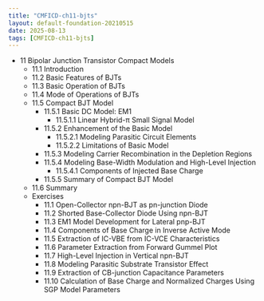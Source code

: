 ```yaml
---
title: "CMFICD-ch11-bjts"
layout: default-foundation-20210515
date: 2025-08-13
tags: [CMFICD-ch11-bjts]
---
```


- 11 Bipolar Junction Transistor Compact Models  
  - 11.1 Introduction  
  - 11.2 Basic Features of BJTs  
  - 11.3 Basic Operation of BJTs  
  - 11.4 Mode of Operations of BJTs  
  - 11.5 Compact BJT Model  
    - 11.5.1 Basic DC Model: EM1  
      - 11.5.1.1 Linear Hybrid-π Small Signal Model  
    - 11.5.2 Enhancement of the Basic Model  
      - 11.5.2.1 Modeling Parasitic Circuit Elements  
      - 11.5.2.2 Limitations of Basic Model  
    - 11.5.3 Modeling Carrier Recombination in the Depletion Regions  
    - 11.5.4 Modeling Base-Width Modulation and High-Level Injection  
      - 11.5.4.1 Components of Injected Base Charge  
    - 11.5.5 Summary of Compact BJT Model  
  - 11.6 Summary  
  - Exercises  
    - 11.1 Open-Collector npn-BJT as pn-junction Diode  
    - 11.2 Shorted Base-Collector Diode Using npn-BJT  
    - 11.3 EM1 Model Development for Lateral pnp-BJT  
    - 11.4 Components of Base Charge in Inverse Active Mode  
    - 11.5 Extraction of IC-VBE from IC-VCE Characteristics  
    - 11.6 Parameter Extraction from Forward Gummel Plot  
    - 11.7 High-Level Injection in Vertical npn-BJT  
    - 11.8 Modeling Parasitic Substrate Transistor Effect  
    - 11.9 Extraction of CB-junction Capacitance Parameters  
    - 11.10 Calculation of Base Charge and Normalized Charges Using SGP Model Parameters
